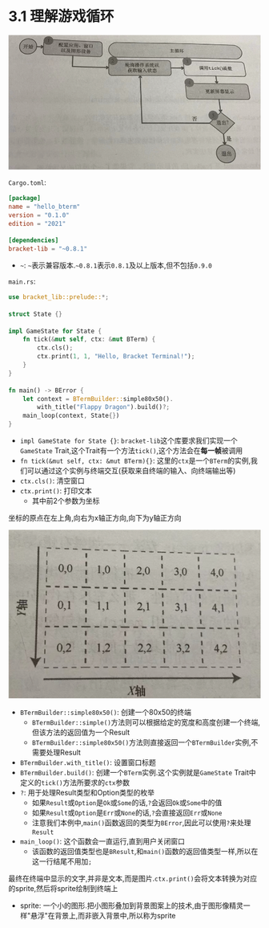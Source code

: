 # 3.1 理解游戏循环

![游戏循环](./img/游戏循环.png)

`Cargo.toml`:

```toml
[package]
name = "hello_bterm"
version = "0.1.0"
edition = "2021"

[dependencies]
bracket-lib = "~0.8.1"
```

- `~`: `~`表示兼容版本.`~0.8.1`表示`0.8.1`及以上版本,但不包括`0.9.0`

`main.rs`:

```rust
use bracket_lib::prelude::*;

struct State {}

impl GameState for State {
    fn tick(&mut self, ctx: &mut BTerm) {
        ctx.cls();
        ctx.print(1, 1, "Hello, Bracket Terminal!");
    }
}

fn main() -> BError {
    let context = BTermBuilder::simple80x50().
        with_title("Flappy Dragon").build()?;
    main_loop(context, State{})
}
```

- `impl GameState for State {}`: `bracket-lib`这个库要求我们实现一个`GameState` Trait,这个Trait有一个方法`tick()`,这个方法会在**每一帧**被调用
- `fn tick(&mut self, ctx: &mut BTerm){}`: 这里的`ctx`是一个`BTerm`的实例,我们可以通过这个实例与终端交互(获取来自终端的输入、向终端输出等)
- `ctx.cls()`: 清空窗口
- `ctx.print()`: 打印文本
  - 其中前2个参数为坐标

坐标的原点在左上角,向右为x轴正方向,向下为y轴正方向

![坐标示意图](./img/坐标示意图.png)

- `BTermBuilder::simple80x50()`: 创建一个80x50的终端
  - `BTermBuilder::simple()`方法则可以根据给定的宽度和高度创建一个终端,但该方法的返回值为一个Result
  - `BTermBuilder::simple80x50()`方法则直接返回一个`BTermBuilder`实例,不需要处理Result
- `BTermBuilder.with_title()`: 设置窗口标题
- `BTermBuilder.build()`: 创建一个`BTerm`实例.这个实例就是`GameState` Trait中定义的`tick()`方法所要求的`ctx`参数
- `?`: 用于处理Result类型和Option类型的枚举
  - 如果`Result`或`Option`是`Ok`或`Some`的话,`?`会返回`Ok`或`Some`中的值
  - 如果`Result`或`Option`是`Err`或`None`的话,`?`会直接返回`Err`或`None`
  - 注意我们本例中,`main()`函数返回的类型为`BError`,因此可以使用`?`来处理`Result`
- `main_loop()`: 这个函数会一直运行,直到用户关闭窗口
  - 该函数的返回值类型也是`BResult`,和`main()`函数的返回值类型一样,所以在这一行结尾不用加`;`

最终在终端中显示的文字,并非是文本,而是图片.`ctx.print()`会将文本转换为对应的sprite,然后将sprite绘制到终端上

- sprite: 一个小的图形.把小图形叠加到背景图案上的技术,由于图形像精灵一样"悬浮"在背景上,而非嵌入背景中,所以称为sprite